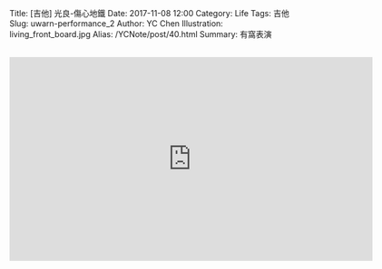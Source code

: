 Title: [吉他] 光良-傷心地鐵
Date: 2017-11-08 12:00
Category: Life
Tags: 吉他
Slug: uwarn-performance_2
Author: YC Chen
Illustration: living_front_board.jpg
Alias: /YCNote/post/40.html
Summary: 有窩表演

<br/>

<div class="video-container">
    <iframe src="https://www.youtube.com/embed/7KpOh8N-9Z0" width="640" height="360" frameborder="0" webkitallowfullscreen="" mozallowfullscreen="" allowfullscreen=""></iframe>
</div>

<br/>
